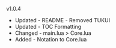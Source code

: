 v1.0.4

- Updated - README - Removed TUKUI
- Updated - TOC Formatting
- Changed - main.lua > Core.lua
- Added - Notation to Core.lua
